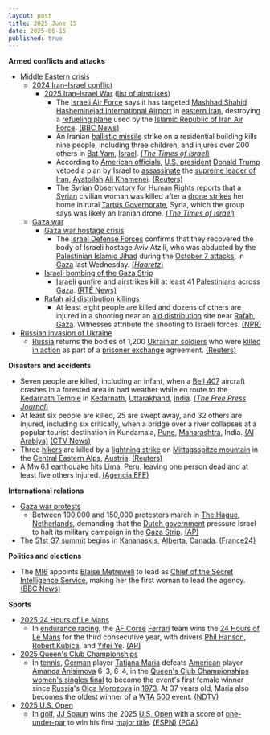 ```yaml
---
layout: post
title: 2025 June 15
date: 2025-06-15
published: true
---
```



**Armed conflicts and attacks**

* [Middle Eastern crisis](https://en.wikipedia.org/wiki/Middle_Eastern_crisis_%282023%E2%80%93present%29 "Middle Eastern crisis (2023–present)")
  + [2024 Iran–Israel conflict](https://en.wikipedia.org/wiki/2024_Iran%E2%80%93Israel_conflict "2024 Iran–Israel conflict")
    - [2025 Iran–Israel War](https://en.wikipedia.org/wiki/Iran%E2%80%93Israel_War "Iran–Israel War") ([list of airstrikes](https://en.wikipedia.org/wiki/List_of_airstrikes_during_the_Iran%E2%80%93Israel_War "List of airstrikes during the Iran–Israel War"))
      * The [Israeli Air Force](https://en.wikipedia.org/wiki/Israeli_Air_Force "Israeli Air Force") says it has targeted [Mashhad Shahid Hasheminejad International Airport](https://en.wikipedia.org/wiki/Mashhad_Shahid_Hasheminejad_International_Airport "Mashhad Shahid Hasheminejad International Airport") in [eastern Iran](https://en.wikipedia.org/wiki/Eastern_Iran "Eastern Iran"), destroying a [refueling plane](https://en.wikipedia.org/wiki/Aerial_refueling "Aerial refueling") used by the [Islamic Republic of Iran Air Force](https://en.wikipedia.org/wiki/Islamic_Republic_of_Iran_Air_Force "Islamic Republic of Iran Air Force"). [(BBC News)](https://www.bbc.co.uk/news/live/c2kqkd03xn5t)
      * An Iranian [ballistic missile](https://en.wikipedia.org/wiki/Ballistic_missile "Ballistic missile") strike on a residential building kills nine people, including three children, and injures over 200 others in [Bat Yam](https://en.wikipedia.org/wiki/Bat_Yam "Bat Yam"), [Israel](https://en.wikipedia.org/wiki/Israel "Israel"). [(*The Times of Israel*)](https://www.timesofisrael.com/6-dead-including-2-children-in-iranian-missile-strike-on-bat-yam-apartment-building/)
      * According to [American officials](https://en.wikipedia.org/wiki/United_States_government "United States government"), [U.S. president](https://en.wikipedia.org/wiki/President_of_the_United_States "President of the United States") [Donald Trump](https://en.wikipedia.org/wiki/Donald_Trump "Donald Trump") vetoed a plan by Israel to [assassinate](https://en.wikipedia.org/wiki/Assassination "Assassination") the [supreme leader of Iran](https://en.wikipedia.org/wiki/Supreme_leader_of_Iran "Supreme leader of Iran"), [Ayatollah](https://en.wikipedia.org/wiki/Ayatollah "Ayatollah") [Ali Khamenei](https://en.wikipedia.org/wiki/Ali_Khamenei "Ali Khamenei"). [(Reuters)](https://www.reuters.com/world/middle-east/trump-vetoed-an-israeli-plan-kill-irans-supreme-leader-us-officials-say-2025-06-15/)
      * The [Syrian Observatory for Human Rights](https://en.wikipedia.org/wiki/Syrian_Observatory_for_Human_Rights "Syrian Observatory for Human Rights") reports that a [Syrian](https://en.wikipedia.org/wiki/Syria "Syria") civilian woman was killed after a [drone strikes](https://en.wikipedia.org/wiki/Drone_warfare "Drone warfare") her home in rural [Tartus Governorate](https://en.wikipedia.org/wiki/Tartus_Governorate "Tartus Governorate"), Syria, which the group says was likely an Iranian drone. [(*The Times of Israel*)](https://www.timesofisrael.com/liveblog_entry/rights-group-says-woman-killed-in-western-syria-likely-by-iranian-drone/)
  + [Gaza war](https://en.wikipedia.org/wiki/Gaza_war "Gaza war")
    - [Gaza war hostage crisis](https://en.wikipedia.org/wiki/Gaza_war_hostage_crisis "Gaza war hostage crisis")
      * The [Israel Defense Forces](https://en.wikipedia.org/wiki/Israel_Defense_Forces "Israel Defense Forces") confirms that they recovered the body of Israeli hostage Aviv Atzili, who was abducted by the [Palestinian Islamic Jihad](https://en.wikipedia.org/wiki/Palestinian_Islamic_Jihad "Palestinian Islamic Jihad") during the [October 7 attacks](https://en.wikipedia.org/wiki/October_7_attacks "October 7 attacks"), in [Gaza](https://en.wikipedia.org/wiki/Gaza_Strip "Gaza Strip") last Wednesday. [(*Haaretz*)](https://www.haaretz.com/israel-news/2025-06-15/ty-article/.premium/body-of-israeli-hostage-aviv-atzili-recovered-from-gaza-last-week-idf-confirms/00000197-631b-db73-aff7-7b5f32cc0000)
    - [Israeli bombing of the Gaza Strip](https://en.wikipedia.org/wiki/Israeli_bombing_of_the_Gaza_Strip "Israeli bombing of the Gaza Strip")
      * [Israeli](https://en.wikipedia.org/wiki/Israel "Israel") gunfire and airstrikes kill at least 41 [Palestinians](https://en.wikipedia.org/wiki/Palestinians "Palestinians") across [Gaza](https://en.wikipedia.org/wiki/Gaza_Strip "Gaza Strip"). [(RTÉ News)](https://www.rte.ie/news/middle-east/2025/0615/1518606-israel-gaza-strikes/)
    - [Rafah aid distribution killings](https://en.wikipedia.org/wiki/Rafah_aid_distribution_killings "Rafah aid distribution killings")
      * At least eight people are killed and dozens of others are injured in a shooting near an [aid distribution](https://en.wikipedia.org/wiki/Humanitarian_aid "Humanitarian aid") site near [Rafah](https://en.wikipedia.org/wiki/Rafah "Rafah"), [Gaza](https://en.wikipedia.org/wiki/Gaza_Strip "Gaza Strip"). Witnesses attribute the shooting to Israeli forces. [(NPR)](https://www.npr.org/2025/06/15/nx-s1-5434274/at-least-8-dead-in-shooting-near-israeli-and-us-supported-aid-sites-in-gaza)
* [Russian invasion of Ukraine](https://en.wikipedia.org/wiki/Russian_invasion_of_Ukraine "Russian invasion of Ukraine")
  + [Russia](https://en.wikipedia.org/wiki/Russia "Russia") returns the bodies of 1,200 [Ukrainian soldiers](https://en.wikipedia.org/wiki/Armed_Forces_of_Ukraine "Armed Forces of Ukraine") who were [killed in action](https://en.wikipedia.org/wiki/Killed_in_action "Killed in action") as part of a [prisoner exchange](https://en.wikipedia.org/wiki/Prisoner_exchange "Prisoner exchange") agreement. [(Reuters)](https://www.reuters.com/world/europe/russia-has-handed-over-another-1200-bodies-ukrainian-soldiers-russian-state-news-2025-06-15/)

**Disasters and accidents**

* Seven people are killed, including an infant, when a [Bell 407](https://en.wikipedia.org/wiki/Bell_407 "Bell 407") aircraft crashes in a forested area in bad weather while en route to the [Kedarnath Temple](https://en.wikipedia.org/wiki/Kedarnath_Temple "Kedarnath Temple") in [Kedarnath](https://en.wikipedia.org/wiki/Kedarnath "Kedarnath"), [Uttarakhand](https://en.wikipedia.org/wiki/Uttarakhand "Uttarakhand"), [India](https://en.wikipedia.org/wiki/India "India"). [(*The Free Press Journal*)](https://www.freepressjournal.in/india/uttarakhand-helicopter-crash-7-killed-including-infant-as-chopper-crashes-near-kedarnath-route-terrifying-visuals-surface)
* At least six people are killed, 25 are swept away, and 32 others are injured, including six critically, when a bridge over a river collapses at a popular tourist destination in Kundamala, [Pune](https://en.wikipedia.org/wiki/Pune "Pune"), [Maharashtra](https://en.wikipedia.org/wiki/Maharashtra "Maharashtra"), India. [(Al Arabiya)](https://english.alarabiya.net/News/world/2025/06/15/six-killed-25-swept-away-after-bridge-collapse-in-india-s-pune) [(CTV News)](https://www.ctvnews.ca/world/article/2-killed-and-32-injured-after-a-bridge-collapses-at-a-tourist-destination-in-western-india/)
* Three [hikers](https://en.wikipedia.org/wiki/Hiking "Hiking") are killed by a [lightning strike](https://en.wikipedia.org/wiki/Lightning_strike "Lightning strike") on [Mittagsspitze mountain](https://en.wikipedia.org/wiki/Tschaggunser_Mittagspitze "Tschaggunser Mittagspitze") in the [Central Eastern Alps](https://en.wikipedia.org/wiki/Central_Eastern_Alps "Central Eastern Alps"), [Austria](https://en.wikipedia.org/wiki/Austria "Austria"). [(Reuters)](https://www.reuters.com/world/three-hikers-killed-by-lightning-strike-austrian-alps-2025-06-16/)
* A Mw 6.1 [earthquake](https://en.wikipedia.org/wiki/Earthquake "Earthquake") hits [Lima](https://en.wikipedia.org/wiki/Lima "Lima"), [Peru](https://en.wikipedia.org/wiki/Peru "Peru"), leaving one person dead and at least five others injured. [(Agencia EFE)](https://efe.com/mundo/2025-06-15/peru-terremoto-lima-callao/)

**International relations**

* [Gaza war protests](https://en.wikipedia.org/wiki/Gaza_war_protests "Gaza war protests")
  + Between 100,000 and 150,000 protesters march in [The Hague](https://en.wikipedia.org/wiki/The_Hague "The Hague"), [Netherlands](https://en.wikipedia.org/wiki/Netherlands "Netherlands"), demanding that the [Dutch government](https://en.wikipedia.org/wiki/Dutch_government "Dutch government") pressure Israel to halt its military campaign in the [Gaza Strip](https://en.wikipedia.org/wiki/Gaza_Strip "Gaza Strip"). [(AP)](https://apnews.com/article/netherlands-gaza-protest-hague-israel-4976ec568e1b61ad80fd5ab53df5871e)
* The [51st G7 summit](https://en.wikipedia.org/wiki/51st_G7_summit "51st G7 summit") begins in [Kananaskis](https://en.wikipedia.org/wiki/Kananaskis_Improvement_District "Kananaskis Improvement District"), [Alberta](https://en.wikipedia.org/wiki/Alberta "Alberta"), [Canada](https://en.wikipedia.org/wiki/Canada "Canada"). [(France24)](https://www.france24.com/en/americas/20250616-g7-leaders-canada-mideast-tariffs)

**Politics and elections**

* The [MI6](https://en.wikipedia.org/wiki/MI6 "MI6") appoints [Blaise Metreweli](https://en.wikipedia.org/wiki/Blaise_Metreweli "Blaise Metreweli") to lead as [Chief of the Secret Intelligence Service](https://en.wikipedia.org/wiki/Chief_of_the_Secret_Intelligence_Service "Chief of the Secret Intelligence Service"), making her the first woman to lead the agency. [(BBC News)](https://www.bbc.com/news/articles/czxyx04dv1wo)

**Sports**

* [2025 24 Hours of Le Mans](https://en.wikipedia.org/wiki/2025_24_Hours_of_Le_Mans "2025 24 Hours of Le Mans")
  + In [endurance racing](https://en.wikipedia.org/wiki/Endurance_racing_%28motorsport%29 "Endurance racing (motorsport)"), the [AF Corse](https://en.wikipedia.org/wiki/AF_Corse "AF Corse") [Ferrari](https://en.wikipedia.org/wiki/Ferrari "Ferrari") team wins the [24 Hours of Le Mans](https://en.wikipedia.org/wiki/24_Hours_of_Le_Mans "24 Hours of Le Mans") for the third consecutive year, with drivers [Phil Hanson](https://en.wikipedia.org/wiki/Phil_Hanson_%28racing_driver%29 "Phil Hanson (racing driver)"), [Robert Kubica](https://en.wikipedia.org/wiki/Robert_Kubica "Robert Kubica"), and [Yifei Ye](https://en.wikipedia.org/wiki/Yifei_Ye "Yifei Ye"). [(AP)](https://apnews.com/article/le-mans-ferrari-24-hours-robert-kubica-affc5f1389e85c7bcf4d0d8a794caffb)
* [2025 Queen's Club Championships](https://en.wikipedia.org/wiki/2025_Queen%27s_Club_Championships "2025 Queen's Club Championships")
  + In [tennis](https://en.wikipedia.org/wiki/Tennis "Tennis"), [German](https://en.wikipedia.org/wiki/Tennis_in_Germany "Tennis in Germany") player [Tatjana Maria](https://en.wikipedia.org/wiki/Tatjana_Maria "Tatjana Maria") defeats [American](https://en.wikipedia.org/wiki/Tennis_in_the_United_States "Tennis in the United States") player [Amanda Anisimova](https://en.wikipedia.org/wiki/Amanda_Anisimova "Amanda Anisimova") 6–3, 6–4, in the [Queen's Club Championships](https://en.wikipedia.org/wiki/Queen%27s_Club_Championships "Queen's Club Championships") [women's singles final](https://en.wikipedia.org/wiki/2025_Queen%27s_Club_Championships_%E2%80%93_Women%27s_singles "2025 Queen's Club Championships – Women's singles") to become the event's first female winner since [Russia](https://en.wikipedia.org/wiki/Tennis_in_Russia "Tennis in Russia")'s [Olga Morozova](https://en.wikipedia.org/wiki/Olga_Morozova "Olga Morozova") in [1973](https://en.wikipedia.org/wiki/1973_Queen%27s_Club_Championships "1973 Queen's Club Championships"). At 37 years old, Maria also becomes the oldest winner of a [WTA 500](https://en.wikipedia.org/wiki/WTA_500_tournaments "WTA 500 tournaments") event. [(NDTV)](https://sports.ndtv.com/tennis/qualifier-tatjana-maria-completes-fairytale-run-to-queens-title-8675525)
* [2025 U.S. Open](https://en.wikipedia.org/wiki/2025_U.S._Open_%28golf%29 "2025 U.S. Open (golf)")
  + In [golf](https://en.wikipedia.org/wiki/Golf "Golf"), [JJ Spaun](https://en.wikipedia.org/wiki/JJ_Spaun "JJ Spaun") wins the 2025 [U.S. Open](https://en.wikipedia.org/wiki/U.S._Open_%28golf%29 "U.S. Open (golf)") with a score of [one-under-par](https://en.wikipedia.org/wiki/Par_%28score%29 "Par (score)") to win his first [major title](https://en.wikipedia.org/wiki/Men%27s_major_golf_championships "Men's major golf championships"). [(ESPN)](https://www.espn.com/golf/story/_/id/45520741/jj-spaun-captures-first-major-title-wins-125th-us-open) [(PGA)](https://www.pgatour.com/tournaments/2025/u.s-open/R2025026/leaderboard/player/52215)
